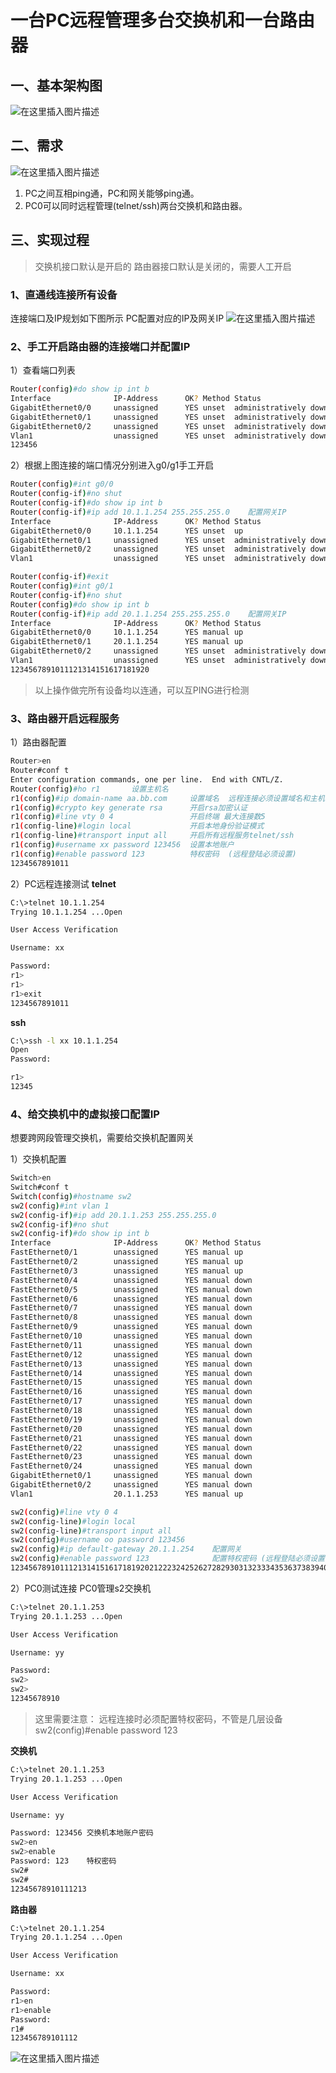 # 一台PC远程管理多台交换机和一台路由器

## 一、基本架构图

![在这里插入图片描述](18、一台PC远程管理多台交换机和一台路由器/watermark,type_ZmFuZ3poZW5naGVpdGk,shadow_10,text_aHR0cHM6Ly9ibG9nLmNzZG4ubmV0L3dlaXhpbl80NDAzMjIzMg==,size_16,color_FFFFFF,t_70-20201109170826606.png)

## 二、需求

![在这里插入图片描述](18、一台PC远程管理多台交换机和一台路由器/watermark,type_ZmFuZ3poZW5naGVpdGk,shadow_10,text_aHR0cHM6Ly9ibG9nLmNzZG4ubmV0L3dlaXhpbl80NDAzMjIzMg==,size_16,color_FFFFFF,t_70-20201109170826893.png)

1. PC之间互相ping通，PC和网关能够ping通。
2. PC0可以同时远程管理(telnet/ssh)两台交换机和路由器。

## 三、实现过程

> 交换机接口默认是开启的
> 路由器接口默认是关闭的，需要人工开启

### 1、直通线连接所有设备

连接端口及IP规划如下图所示
PC配置对应的IP及网关IP
![在这里插入图片描述](18、一台PC远程管理多台交换机和一台路由器/watermark,type_ZmFuZ3poZW5naGVpdGk,shadow_10,text_aHR0cHM6Ly9ibG9nLmNzZG4ubmV0L3dlaXhpbl80NDAzMjIzMg==,size_16,color_FFFFFF,t_70-20201109170827098.png)

### 2、手工开启路由器的连接端口并配置IP

1）查看端口列表

```bash
Router(config)#do show ip int b
Interface              IP-Address      OK? Method Status                Protocol 
GigabitEthernet0/0     unassigned      YES unset  administratively down down 
GigabitEthernet0/1     unassigned      YES unset  administratively down down 
GigabitEthernet0/2     unassigned      YES unset  administratively down down 
Vlan1                  unassigned      YES unset  administratively down down
123456
```

2）根据上图连接的端口情况分别进入g0/g1手工开启

```bash
Router(config)#int g0/0
Router(config-if)#no shut
Router(config-if)#do show ip int b
Router(config-if)#ip add 10.1.1.254 255.255.255.0    配置网关IP
Interface              IP-Address      OK? Method Status                Protocol 
GigabitEthernet0/0     10.1.1.254      YES unset  up                    up 
GigabitEthernet0/1     unassigned      YES unset  administratively down down 
GigabitEthernet0/2     unassigned      YES unset  administratively down down 
Vlan1                  unassigned      YES unset  administratively down down

Router(config-if)#exit
Router(config)#int g0/1
Router(config-if)#no shut
Router(config)#do show ip int b
Router(config-if)#ip add 20.1.1.254 255.255.255.0    配置网关IP
Interface              IP-Address      OK? Method Status                Protocol 
GigabitEthernet0/0     10.1.1.254      YES manual up                    up 
GigabitEthernet0/1     20.1.1.254      YES manual up                    up 
GigabitEthernet0/2     unassigned      YES unset  administratively down down 
Vlan1                  unassigned      YES unset  administratively down down
1234567891011121314151617181920
```

> 以上操作做完所有设备均以连通，可以互PING进行检测

### 3、路由器开启远程服务

1）路由器配置

```bash
Router>en
Router#conf t
Enter configuration commands, one per line.  End with CNTL/Z.
Router(config)#ho r1       设置主机名
r1(config)#ip domain-name aa.bb.com     设置域名  远程连接必须设置域名和主机名
r1(config)#crypto key generate rsa      开启rsa加密认证
r1(config)#line vty 0 4                 开启终端 最大连接数5
r1(config-line)#login local             开启本地身份验证模式
r1(config-line)#transport input all     开启所有远程服务telnet/ssh
r1(config)#username xx password 123456  设置本地账户
r1(config)#enable password 123          特权密码  (远程登陆必须设置)
1234567891011
```

2）PC远程连接测试
**telnet**

```bash
C:\>telnet 10.1.1.254
Trying 10.1.1.254 ...Open

User Access Verification

Username: xx

Password: 
r1>
r1>
r1>exit
1234567891011
```

**ssh**

```bash
C:\>ssh -l xx 10.1.1.254
Open
Password: 

r1>
12345
```

### 4、给交换机中的虚拟接口配置IP

想要跨网段管理交换机，需要给交换机配置网关

1）交换机配置

```bash
Switch>en
Switch#conf t
Switch(config)#hostname sw2
sw2(config)#int vlan 1
sw2(config-if)#ip add 20.1.1.253 255.255.255.0
sw2(config-if)#no shut
sw2(config-if)#do show ip int b
Interface              IP-Address      OK? Method Status                Protocol 
FastEthernet0/1        unassigned      YES manual up                    up 
FastEthernet0/2        unassigned      YES manual up                    up 
FastEthernet0/3        unassigned      YES manual up                    up 
FastEthernet0/4        unassigned      YES manual down                  down 
FastEthernet0/5        unassigned      YES manual down                  down 
FastEthernet0/6        unassigned      YES manual down                  down 
FastEthernet0/7        unassigned      YES manual down                  down 
FastEthernet0/8        unassigned      YES manual down                  down 
FastEthernet0/9        unassigned      YES manual down                  down 
FastEthernet0/10       unassigned      YES manual down                  down 
FastEthernet0/11       unassigned      YES manual down                  down 
FastEthernet0/12       unassigned      YES manual down                  down 
FastEthernet0/13       unassigned      YES manual down                  down 
FastEthernet0/14       unassigned      YES manual down                  down 
FastEthernet0/15       unassigned      YES manual down                  down 
FastEthernet0/16       unassigned      YES manual down                  down 
FastEthernet0/17       unassigned      YES manual down                  down 
FastEthernet0/18       unassigned      YES manual down                  down 
FastEthernet0/19       unassigned      YES manual down                  down 
FastEthernet0/20       unassigned      YES manual down                  down 
FastEthernet0/21       unassigned      YES manual down                  down 
FastEthernet0/22       unassigned      YES manual down                  down 
FastEthernet0/23       unassigned      YES manual down                  down 
FastEthernet0/24       unassigned      YES manual down                  down 
GigabitEthernet0/1     unassigned      YES manual down                  down 
GigabitEthernet0/2     unassigned      YES manual down                  down 
Vlan1                  20.1.1.253      YES manual up                    up

sw2(config)#line vty 0 4
sw2(config-line)#login local
sw2(config-line)#transport input all
sw2(config)#username oo password 123456
sw2(config)#ip default-gateway 20.1.1.254    配置网关
sw2(config)#enable password 123              配置特权密码 (远程登陆必须设置)
123456789101112131415161718192021222324252627282930313233343536373839404142
```

2）PC0测试连接
PC0管理s2交换机

```bash
C:\>telnet 20.1.1.253
Trying 20.1.1.253 ...Open

User Access Verification

Username: yy

Password: 
sw2>
sw2>
12345678910
```

> 这里需要注意：
> 远程连接时必须配置特权密码，不管是几层设备
> sw2(config)#enable password 123

**交换机**

```bash
C:\>telnet 20.1.1.253
Trying 20.1.1.253 ...Open

User Access Verification

Username: yy

Password: 123456 交换机本地账户密码
sw2>en
sw2>enable 
Password: 123    特权密码
sw2#
sw2#
12345678910111213
```

**路由器**

```bash
C:\>telnet 20.1.1.254
Trying 20.1.1.254 ...Open

User Access Verification

Username: xx

Password: 
r1>en
r1>enable 
Password: 
r1#
123456789101112
```

![在这里插入图片描述](18、一台PC远程管理多台交换机和一台路由器/watermark,type_ZmFuZ3poZW5naGVpdGk,shadow_10,text_aHR0cHM6Ly9ibG9nLmNzZG4ubmV0L3dlaXhpbl80NDAzMjIzMg==,size_16,color_FFFFFF,t_70-20201109170827119.png)

